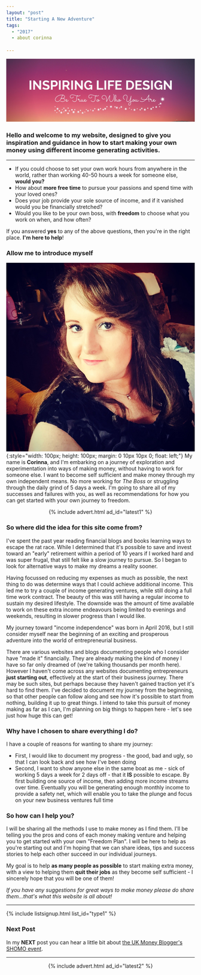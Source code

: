 ```yaml
---
layout: "post"
title: "Starting A New Adventure"
tags:
  - "2017"
  - about corinna

---
```

![Inspiring Life Design logo](/i/Mainlogo1500x500.jpg)

### Hello and welcome to my website, designed to give you inspiration and guidance in how to <b>start making your own money</b> using different income generating activities.
***  
  
- If you could choose to set your own work hours from anywhere in the world, rather than working 40-50 hours a week for someone else, **would you?**
- How about **more free time** to pursue your passions and spend time with your loved ones?
- Does your job provide your sole source of income, and if it vanished would you be financially stretched?
- Would you like to be your own boss, with **freedom** to choose what you work on when, and how often?

If you answered **yes** to any of the above questions, then you're in the right place. **I'm here to help**!

### Allow me to introduce myself

![Photo of Corinna](/i/Cory.jpg){:style="width: 100px; height: 100px; margin: 0 10px 10px 0; float: left;"}
My name is <b>Corinna</b>, and I'm embarking on a journey of exploration and experimentation into ways of making money, without having to work for someone else. I want to become self sufficient and make money through my own independent means. No more working for *The Boss* or struggling through the daily grind of 5 days a week. I'm going to share all of my successes and failures with you, as well as recommendations for how you can get started with your own journey to freedom.

<!-- START ADVERTISER: Latest ad 1 -->
<center>
{% include advert.html ad_id="latest1" %}
</center>
<!-- END ADVERTISER: Latest 1 -->

### So where did the idea for this site come from?

I've spent the past year reading financial blogs and books learning ways to escape the rat race. While I determined that it's possible to save and invest toward an "early" retirement within a period of 10 years if I worked hard and was super frugal, that still felt like a slow journey to pursue. So I began to look for alternative ways to make my dreams a reality sooner.

Having focussed on reducing my expenses as much as possible, the next thing to do was determine ways that I could achieve additional income. This led me to try a couple of income generating ventures, while still doing a full time work contract. The beauty of this was still having a regular income to sustain my desired lifestyle. The downside was the amount of time available to work on these extra income endeavours being limited to evenings and weekends, resulting in slower progress than I would like.

My journey toward "income independence" was born in April 2016, but I still consider myself near the beginning of an exciting and prosperous adventure into the world of entrepreneurial business. 

There are various websites and blogs documenting people who I consider have "made it" financially. They are already making the kind of money I have so far only dreamed of (we're talking thousands per month here). However I haven't come across any websites documenting entrepreneurs <b>just starting out</b>, effectively at the start of their business journey. There may be such sites, but perhaps because they haven't gained traction yet it's hard to find them. I've decided to document my journey from the beginning, so that other people can follow along and see how it's possible to start from nothing, building it up to great things. I intend to take this pursuit of money making as far as I can, I'm planning on big things to happen here - let's see just how huge this can get!

### Why have I chosen to share everything I do?
I have a couple of reasons for wanting to share my journey:

* First, I would like to document my progress - the good, bad and ugly, so that I can look back and see how I've been doing
* Second, I want to show anyone else in the same boat as me - sick of working 5 days a week for 2 days off - that it <b>IS</b> possible to escape. By first building one source of income, then adding more income streams over time. Eventually you will be generating enough monthly income to provide a safety net, which will enable you to take the plunge and focus on your new business ventures full time

### So how can I help you?
I will be sharing all the methods I use to make money as I find them. I'll be telling you the pros and cons of each money making venture and helping you to get started with your own "Freedom Plan". I will be here to help as you're starting out and I'm hoping that we can share ideas, tips and success stories to help each other succeed in our individual journeys.

My goal is to help <b>as many people as possible</b> to start making extra money, with a view to helping them <b>quit their jobs</b> as they become self sufficient - I sincerely hope that you will be one of them!
  
    
*If you have any suggestions for great ways to make money please do share them...that's what this website is all about!*

***

<!-- START EMAIL LIST SIGN-UP: Type 1 -->

{% include listsignup.html list_id="type1" %}

<!-- END EMAIL LIST SIGN-UP: Type 1 -->

### Next Post
In my **NEXT** post you can hear a little bit about [the UK Money Blogger's SHOMO event](/posts/Show-Me-The-Money-Conference.html).


***

<!-- START ADVERTISER: Latest ad 2 -->
<center>
{% include advert.html ad_id="latest2" %}
</center>
<!-- END ADVERTISER: Latest 2 -->
